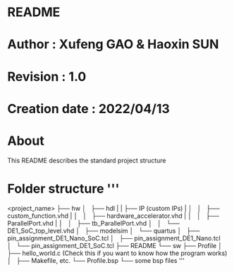 # ##############################################################################
# README
#
# Author        : Xufeng GAO & Haoxin SUN
# Revision      : 1.0
# Creation date : 2022/04/13
#
# ##############################################################################

About
=====
This README describes the standard project structure

Folder structure
'''
================
<project_name>
├── hw
│   ├── hdl
|   |   ├── IP (custom IPs)
|   │   │   ├── custom_function.vhd
|   │   │   ├── hardware_accelerator.vhd
|   │   │   ├── ParallelPort.vhd
|   │   │   ├── tb_ParallelPort.vhd
│   │   └── DE1_SoC_top_level.vhd
│   ├── modelsim
│   └── quartus
│       ├── pin_assignment_DE1_Nano_SoC.tcl
│       ├── pin_assignment_DE1_Nano.tcl
│       └── pin_assignment_DE1_SoC.tcl
├── README
└── sw
    ├── Profile
    │   ├── hello_world.c (Check this if you want to know how the program works)
    │   ├── Makefile, etc.
    └── Profile.bsp
        └── some bsp files
'''
